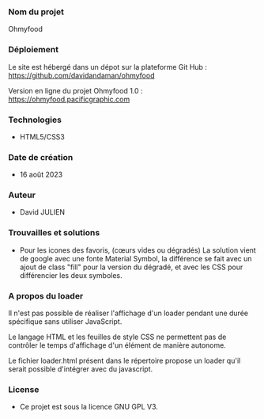 
### Nom du projet
Ohmyfood


### Déploiement
Le site est hébergé dans un dépot sur la plateforme Git Hub :
https://github.com/davidandaman/ohmyfood

Version en ligne du projet Ohmyfood 1.0 :
https://ohmyfood.pacificgraphic.com

### Technologies
* HTML5/CSS3


### Date de création
* 16 août 2023


### Auteur
* David JULIEN


### Trouvailles et solutions
* Pour les icones des favoris, (cœurs vides ou dégradés)
La solution vient de google avec une fonte Material Symbol, la différence se fait avec un ajout de class "fill" pour la version du dégradé, et avec les CSS pour différencier les deux symboles.


### A propos du loader
Il n'est pas possible de réaliser l'affichage d'un loader pendant
une durée spécifique sans utiliser JavaScript.

Le langage HTML et les feuilles de style CSS ne permettent pas de
contrôler le temps d'affichage d'un élément de manière autonome.

Le fichier loader.html présent dans le répertoire propose un loader  qu'il serait possible d'intégrer avec du javascript.


### License
* Ce projet est sous la licence GNU GPL V3.
